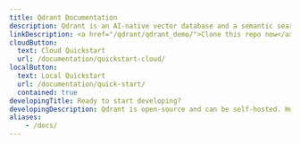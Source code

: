 ```yaml
---
title: Qdrant Documentation
description: Qdrant is an AI-native vector database and a semantic search engine. You can use it to extract meaningful information from unstructured data.
linkDescription: <a href="/qdrant/qdrant_demo/">Clone this repo now</a> and build a search engine in five minutes.
cloudButton:
  text: Cloud Quickstart
  url: /documentation/quickstart-cloud/
localButton:
  text: Local Quickstart
  url: /documentation/quick-start/
  contained: true
developingTitle: Ready to start developing?
developingDescription: Qdrant is open-source and can be self-hosted. However, the quickest way to get started is with our <a href="https://qdrant.to/cloud" target="_blank">free tier</a> on Qdrant Cloud. It scales easily and provides an UI where you can interact with data.
aliases:
    - /docs/
---
```

